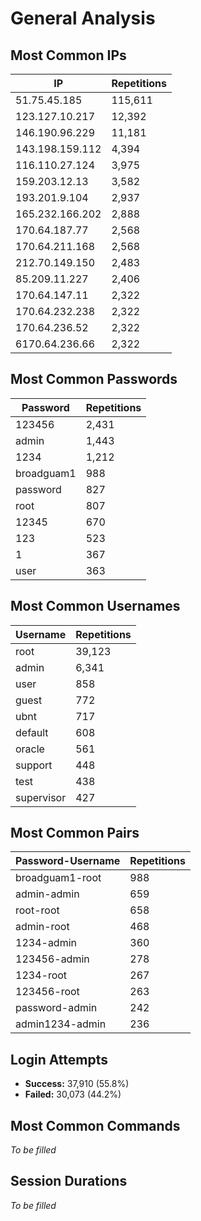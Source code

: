 # General Analysis

## Most Common IPs

| IP               | Repetitions |
|------------------|-------------|
| 51.75.45.185     | 115,611     |
| 123.127.10.217   | 12,392      |
| 146.190.96.229   | 11,181      |
| 143.198.159.112  | 4,394       |
| 116.110.27.124   | 3,975       |
| 159.203.12.13    | 3,582       |
| 193.201.9.104    | 2,937       |
| 165.232.166.202  | 2,888       |
| 170.64.187.77    | 2,568       |
| 170.64.211.168   | 2,568       |
| 212.70.149.150   | 2,483       |
| 85.209.11.227    | 2,406       |
| 170.64.147.11    | 2,322       |
| 170.64.232.238   | 2,322       |
| 170.64.236.52    | 2,322       |
| 6170.64.236.66   | 2,322       |

## Most Common Passwords

| Password    | Repetitions |
|-------------|-------------|
| 123456      | 2,431       |
| admin       | 1,443       |
| 1234        | 1,212       |
| broadguam1  | 988         |
| password    | 827         |
| root        | 807         |
| 12345       | 670         |
| 123         | 523         |
| 1           | 367         |
| user        | 363         |

## Most Common Usernames

| Username    | Repetitions |
|-------------|-------------|
| root        | 39,123      |
| admin       | 6,341       |
| user        | 858         |
| guest       | 772         |
| ubnt        | 717         |
| default     | 608         |
| oracle      | 561         |
| support     | 448         |
| test        | 438         |
| supervisor  | 427         |

## Most Common Pairs

| Password-Username     | Repetitions |
|-----------------------|-------------|
| broadguam1-root       | 988         |
| admin-admin           | 659         |
| root-root             | 658         |
| admin-root            | 468         |
| 1234-admin            | 360         |
| 123456-admin          | 278         |
| 1234-root             | 267         |
| 123456-root           | 263         |
| password-admin        | 242         |
| admin1234-admin       | 236         |

## Login Attempts

- **Success:** 37,910 (55.8%)
- **Failed:** 30,073 (44.2%)

## Most Common Commands

*To be filled*

## Session Durations

*To be filled*
